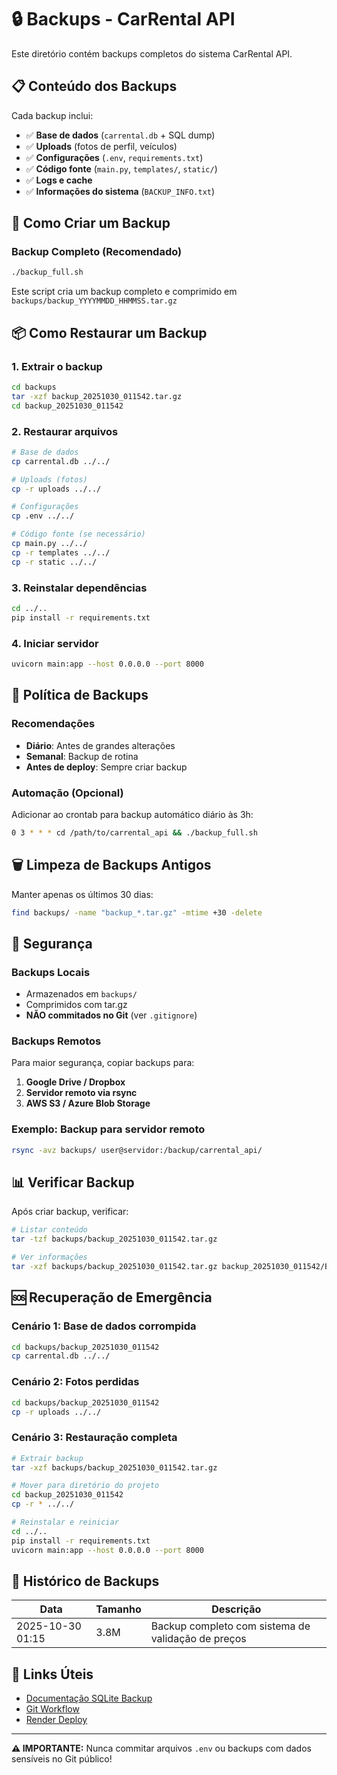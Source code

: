 # 🔒 Backups - CarRental API

Este diretório contém backups completos do sistema CarRental API.

## 📋 Conteúdo dos Backups

Cada backup inclui:

- ✅ **Base de dados** (`carrental.db` + SQL dump)
- ✅ **Uploads** (fotos de perfil, veículos)
- ✅ **Configurações** (`.env`, `requirements.txt`)
- ✅ **Código fonte** (`main.py`, `templates/`, `static/`)
- ✅ **Logs e cache**
- ✅ **Informações do sistema** (`BACKUP_INFO.txt`)

## 🚀 Como Criar um Backup

### Backup Completo (Recomendado)

```bash
./backup_full.sh
```

Este script cria um backup completo e comprimido em `backups/backup_YYYYMMDD_HHMMSS.tar.gz`

## 📦 Como Restaurar um Backup

### 1. Extrair o backup

```bash
cd backups
tar -xzf backup_20251030_011542.tar.gz
cd backup_20251030_011542
```

### 2. Restaurar arquivos

```bash
# Base de dados
cp carrental.db ../../

# Uploads (fotos)
cp -r uploads ../../

# Configurações
cp .env ../../

# Código fonte (se necessário)
cp main.py ../../
cp -r templates ../../
cp -r static ../../
```

### 3. Reinstalar dependências

```bash
cd ../..
pip install -r requirements.txt
```

### 4. Iniciar servidor

```bash
uvicorn main:app --host 0.0.0.0 --port 8000
```

## 📅 Política de Backups

### Recomendações

- **Diário**: Antes de grandes alterações
- **Semanal**: Backup de rotina
- **Antes de deploy**: Sempre criar backup

### Automação (Opcional)

Adicionar ao crontab para backup automático diário às 3h:

```bash
0 3 * * * cd /path/to/carrental_api && ./backup_full.sh
```

## 🗑️ Limpeza de Backups Antigos

Manter apenas os últimos 30 dias:

```bash
find backups/ -name "backup_*.tar.gz" -mtime +30 -delete
```

## 🔐 Segurança

### Backups Locais

- Armazenados em `backups/`
- Comprimidos com tar.gz
- **NÃO commitados no Git** (ver `.gitignore`)

### Backups Remotos

Para maior segurança, copiar backups para:

1. **Google Drive / Dropbox**
2. **Servidor remoto via rsync**
3. **AWS S3 / Azure Blob Storage**

### Exemplo: Backup para servidor remoto

```bash
rsync -avz backups/ user@servidor:/backup/carrental_api/
```

## 📊 Verificar Backup

Após criar backup, verificar:

```bash
# Listar conteúdo
tar -tzf backups/backup_20251030_011542.tar.gz

# Ver informações
tar -xzf backups/backup_20251030_011542.tar.gz backup_20251030_011542/BACKUP_INFO.txt -O
```

## 🆘 Recuperação de Emergência

### Cenário 1: Base de dados corrompida

```bash
cd backups/backup_20251030_011542
cp carrental.db ../../
```

### Cenário 2: Fotos perdidas

```bash
cd backups/backup_20251030_011542
cp -r uploads ../../
```

### Cenário 3: Restauração completa

```bash
# Extrair backup
tar -xzf backups/backup_20251030_011542.tar.gz

# Mover para diretório do projeto
cd backup_20251030_011542
cp -r * ../../

# Reinstalar e reiniciar
cd ../..
pip install -r requirements.txt
uvicorn main:app --host 0.0.0.0 --port 8000
```

## 📝 Histórico de Backups

| Data | Tamanho | Descrição |
|------|---------|-----------|
| 2025-10-30 01:15 | 3.8M | Backup completo com sistema de validação de preços |

## 🔗 Links Úteis

- [Documentação SQLite Backup](https://www.sqlite.org/backup.html)
- [Git Workflow](../WORKFLOW_CASA_TRABALHO.md)
- [Render Deploy](https://dashboard.render.com/)

---

**⚠️ IMPORTANTE:** Nunca commitar arquivos `.env` ou backups com dados sensíveis no Git público!
